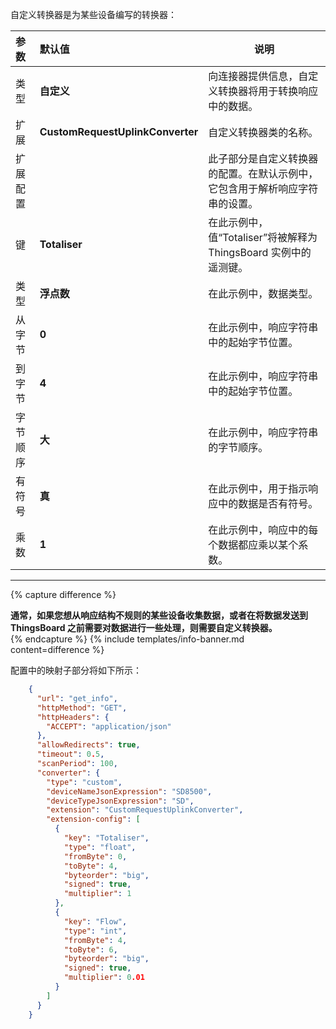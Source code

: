 自定义转换器是为某些设备编写的转换器：



|**参数**|**默认值**|**说明**|
|:-|:-|-
| 类型                        | **自定义**                         | 向连接器提供信息，自定义转换器将用于转换响应中的数据。                                  |
| 扩展                   | **CustomRequestUplinkConverter**   | 自定义转换器类的名称。                                                                                                       |
| 扩展配置            |                                    | 此子部分是自定义转换器的配置。在默认示例中，它包含用于解析响应字符串的设置。      |
| 键                         | **Totaliser**                      | 在此示例中，值“Totaliser”将被解释为 ThingsBoard 实例中的遥测键。                                     |
| 类型                        | **浮点数**                          | 在此示例中，数据类型。                                                                                                     |
| 从字节                    | **0**                              | 在此示例中，响应字符串中的起始字节位置。                                                                           |
| 到字节                      | **4**                              | 在此示例中，响应字符串中的起始字节位置。                                                                           |
| 字节顺序                   | **大**                            | 在此示例中，响应字符串的字节顺序。                                                                                        |
| 有符号                      | **真**                           | 在此示例中，用于指示响应中的数据是否有符号。                                                                     |
| 乘数                  | **1**                              | 在此示例中，响应中的每个数据都应乘以某个系数。                                                 |
---

{% capture difference %}
<br>
  
**通常，如果您想从响应结构不规则的某些设备收集数据，或者在将数据发送到 ThingsBoard 之前需要对数据进行一些处理，则需要自定义转换器。**  
{% endcapture %}
{% include templates/info-banner.md content=difference %}


配置中的映射子部分将如下所示：
```json
    {
      "url": "get_info",
      "httpMethod": "GET",
      "httpHeaders": {
        "ACCEPT": "application/json"
      },
      "allowRedirects": true,
      "timeout": 0.5,
      "scanPeriod": 100,
      "converter": {
        "type": "custom",
        "deviceNameJsonExpression": "SD8500",
        "deviceTypeJsonExpression": "SD",
        "extension": "CustomRequestUplinkConverter",
        "extension-config": [
          {
            "key": "Totaliser",
            "type": "float",
            "fromByte": 0,
            "toByte": 4,
            "byteorder": "big",
            "signed": true,
            "multiplier": 1
          },
          {
            "key": "Flow",
            "type": "int",
            "fromByte": 4,
            "toByte": 6,
            "byteorder": "big",
            "signed": true,
            "multiplier": 0.01
          }
        ]
      }
    }
```